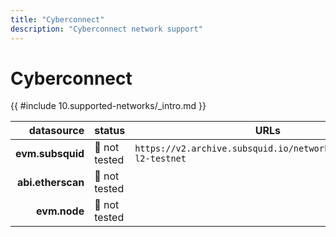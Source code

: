 ```yaml
---
title: "Cyberconnect"
description: "Cyberconnect network support"
---
```


<!-- markdownlint-disable single-h1 heading-increment no-inline-html -->

# Cyberconnect

{{ #include 10.supported-networks/_intro.md }}

|        datasource | status        | URLs                                                             |
| -----------------:|:------------- | ---------------------------------------------------------------- |
|  **evm.subsquid** | 🤔 not tested | `https://v2.archive.subsquid.io/network/cyberconnect-l2-testnet` |
| **abi.etherscan** | 🤔 not tested |                                                                  |
|      **evm.node** | 🤔 not tested |                                                                  |
